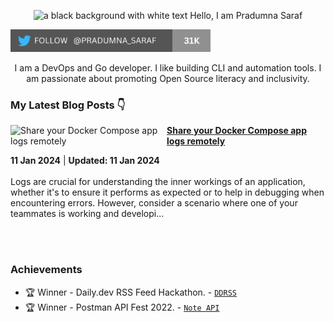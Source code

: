 <p align="center"><img alt="a black background with white text Hello, I am Pradumna Saraf" src="https://user-images.githubusercontent.com/51878265/227764366-ff0cd90f-8e5d-45c7-b1f9-f95105ba5d66.png"></p>

<p align="left"> <a href="https://twitter.com/intent/follow?screen_name=pradumna_saraf" target="blank"><img src="./assets/twitter-badge-31k.png" height="36" alt="pradumna_saraf"/></a></p>

<div align="center">

I am a DevOps and Go developer. I like building CLI and automation tools. I am passionate about promoting Open Source literacy and inclusivity.
  
</div>

### My Latest Blog Posts 👇
<!-- HASHNODE_BLOG:START -->
<p align="left">
<a href="https://blog.pradumnasaraf.dev/share-your-docker-compose-app-logs-remotely" title="Share your Docker Compose app logs remotely"><img src="https://cdn.hashnode.com/res/hashnode/image/upload/v1704965574688/98637723-1ab4-4766-8ece-b307896ec331.png" alt="Share your Docker Compose app logs remotely" width="250px" align="left" /></a>
<a href="https://blog.pradumnasaraf.dev/share-your-docker-compose-app-logs-remotely" title="Share your Docker Compose app logs remotely"><strong>Share your Docker Compose app logs remotely</strong></a>
<div><strong>11 Jan 2024</strong> | <strong>Updated: 11 Jan 2024</strong></div>
<br/> Logs are crucial for understanding the inner workings of an application, whether it's to ensure it performs as expected or to help in debugging when encountering errors.
However, consider a scenario where one of your teammates is working and developi... </p> <br/> <br/>
<!-- HASHNODE_BLOG:END -->

### Achievements

- 🏆 Winner - Daily.dev RSS Feed Hackathon. - [`DDRSS`](https://github.com/Pradumnasaraf/DDRSS)           
- 🏆 Winner - Postman API Fest 2022. - [`Note API`](https://github.com/Pradumnasaraf/Postman-API-Fest-22)      
